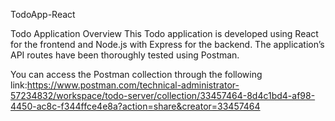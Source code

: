 TodoApp-React

Todo Application Overview
This Todo application is developed using React for the frontend and Node.js with Express for the backend. The application’s API routes have been thoroughly tested using Postman.

 You can access the Postman collection through the following link:https://www.postman.com/technical-administrator-57234832/workspace/todo-server/collection/33457464-8d4c1bd4-af98-4450-ac8c-f344ffce4e8a?action=share&creator=33457464
